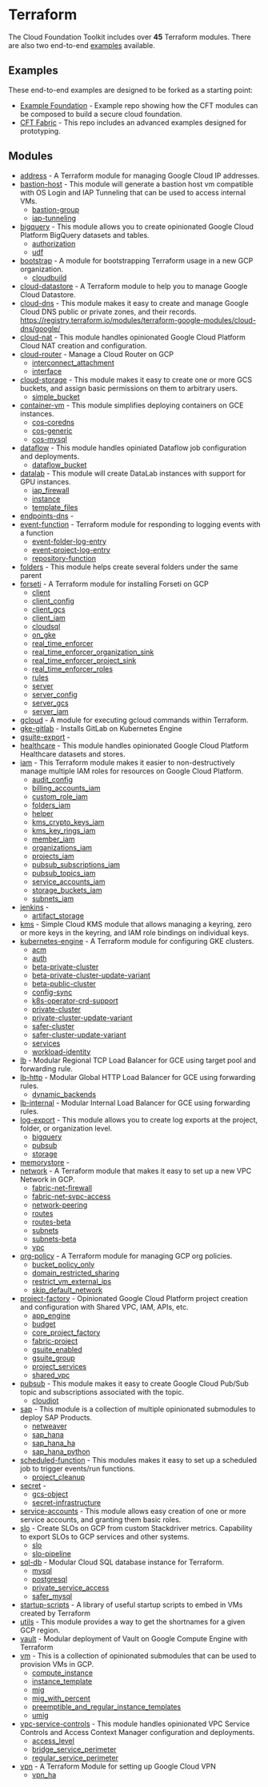 <!--- This file is autogenerated, edit the template in meta/ -->

# Terraform
The Cloud Foundation Toolkit includes over **45** Terraform modules.
There are also two end-to-end [examples](#examples) available.

## Examples
These end-to-end examples are designed to be forked as a starting point:

- [Example Foundation](https://github.com/terraform-google-modules/terraform-example-foundation) - Example repo showing how the CFT modules can be composed to build a secure cloud foundation.
- [CFT Fabric](https://github.com/terraform-google-modules/cloud-foundation-fabric) - This repo includes an advanced examples designed for prototyping.

## Modules
* [address](https://github.com/terraform-google-modules/terraform-google-address) - A Terraform module for managing Google Cloud IP addresses.
* [bastion-host](https://github.com/terraform-google-modules/terraform-google-bastion-host) - This module will generate a bastion host vm compatible with OS Login and IAP Tunneling that can be used to access internal VMs.
  * [bastion-group](https://github.com/terraform-google-modules/terraform-google-bastion-host/tree/master/modules/bastion-group)
  * [iap-tunneling](https://github.com/terraform-google-modules/terraform-google-bastion-host/tree/master/modules/iap-tunneling)
* [bigquery](https://github.com/terraform-google-modules/terraform-google-bigquery) - This module allows you to create opinionated Google Cloud Platform BigQuery datasets and tables.
  * [authorization](https://github.com/terraform-google-modules/terraform-google-bigquery/tree/master/modules/authorization)
  * [udf](https://github.com/terraform-google-modules/terraform-google-bigquery/tree/master/modules/udf)
* [bootstrap](https://github.com/terraform-google-modules/terraform-google-bootstrap) - A module for bootstrapping Terraform usage in a new GCP organization.
  * [cloudbuild](https://github.com/terraform-google-modules/terraform-google-bootstrap/tree/master/modules/cloudbuild)
* [cloud-datastore](https://github.com/terraform-google-modules/terraform-google-cloud-datastore) - A Terraform module to help you to manage Google Cloud Datastore.
* [cloud-dns](https://github.com/terraform-google-modules/terraform-google-cloud-dns) - This module makes it easy to create and manage Google Cloud DNS public or private zones, and their records. https://registry.terraform.io/modules/terraform-google-modules/cloud-dns/google/
* [cloud-nat](https://github.com/terraform-google-modules/terraform-google-cloud-nat) - This module handles opinionated Google Cloud Platform Cloud NAT creation and configuration.
* [cloud-router](https://github.com/terraform-google-modules/terraform-google-cloud-router) - Manage a Cloud Router on GCP
  * [interconnect_attachment](https://github.com/terraform-google-modules/terraform-google-cloud-router/tree/master/modules/interconnect_attachment)
  * [interface](https://github.com/terraform-google-modules/terraform-google-cloud-router/tree/master/modules/interface)
* [cloud-storage](https://github.com/terraform-google-modules/terraform-google-cloud-storage) - This module makes it easy to create one or more GCS buckets, and assign basic permissions on them to arbitrary users.
  * [simple_bucket](https://github.com/terraform-google-modules/terraform-google-cloud-storage/tree/master/modules/simple_bucket)
* [container-vm](https://github.com/terraform-google-modules/terraform-google-container-vm) - This module simplifies deploying containers on GCE instances.
  * [cos-coredns](https://github.com/terraform-google-modules/terraform-google-container-vm/tree/master/modules/cos-coredns)
  * [cos-generic](https://github.com/terraform-google-modules/terraform-google-container-vm/tree/master/modules/cos-generic)
  * [cos-mysql](https://github.com/terraform-google-modules/terraform-google-container-vm/tree/master/modules/cos-mysql)
* [dataflow](https://github.com/terraform-google-modules/terraform-google-dataflow) - This module handles opiniated Dataflow job configuration and deployments.
  * [dataflow_bucket](https://github.com/terraform-google-modules/terraform-google-dataflow/tree/master/modules/dataflow_bucket)
* [datalab](https://github.com/terraform-google-modules/terraform-google-datalab) - This module will create DataLab instances with support for GPU instances. 
  * [iap_firewall](https://github.com/terraform-google-modules/terraform-google-datalab/tree/master/modules/iap_firewall)
  * [instance](https://github.com/terraform-google-modules/terraform-google-datalab/tree/master/modules/instance)
  * [template_files](https://github.com/terraform-google-modules/terraform-google-datalab/tree/master/modules/template_files)
* [endpoints-dns](https://github.com/terraform-google-modules/terraform-google-endpoints-dns) - 
* [event-function](https://github.com/terraform-google-modules/terraform-google-event-function) - Terraform module for responding to logging events with a function
  * [event-folder-log-entry](https://github.com/terraform-google-modules/terraform-google-event-function/tree/master/modules/event-folder-log-entry)
  * [event-project-log-entry](https://github.com/terraform-google-modules/terraform-google-event-function/tree/master/modules/event-project-log-entry)
  * [repository-function](https://github.com/terraform-google-modules/terraform-google-event-function/tree/master/modules/repository-function)
* [folders](https://github.com/terraform-google-modules/terraform-google-folders) - This module helps create several folders under the same parent
* [forseti](https://github.com/terraform-google-modules/terraform-google-forseti) - A Terraform module for installing Forseti on GCP
  * [client](https://github.com/terraform-google-modules/terraform-google-forseti/tree/master/modules/client)
  * [client_config](https://github.com/terraform-google-modules/terraform-google-forseti/tree/master/modules/client_config)
  * [client_gcs](https://github.com/terraform-google-modules/terraform-google-forseti/tree/master/modules/client_gcs)
  * [client_iam](https://github.com/terraform-google-modules/terraform-google-forseti/tree/master/modules/client_iam)
  * [cloudsql](https://github.com/terraform-google-modules/terraform-google-forseti/tree/master/modules/cloudsql)
  * [on_gke](https://github.com/terraform-google-modules/terraform-google-forseti/tree/master/modules/on_gke)
  * [real_time_enforcer](https://github.com/terraform-google-modules/terraform-google-forseti/tree/master/modules/real_time_enforcer)
  * [real_time_enforcer_organization_sink](https://github.com/terraform-google-modules/terraform-google-forseti/tree/master/modules/real_time_enforcer_organization_sink)
  * [real_time_enforcer_project_sink](https://github.com/terraform-google-modules/terraform-google-forseti/tree/master/modules/real_time_enforcer_project_sink)
  * [real_time_enforcer_roles](https://github.com/terraform-google-modules/terraform-google-forseti/tree/master/modules/real_time_enforcer_roles)
  * [rules](https://github.com/terraform-google-modules/terraform-google-forseti/tree/master/modules/rules)
  * [server](https://github.com/terraform-google-modules/terraform-google-forseti/tree/master/modules/server)
  * [server_config](https://github.com/terraform-google-modules/terraform-google-forseti/tree/master/modules/server_config)
  * [server_gcs](https://github.com/terraform-google-modules/terraform-google-forseti/tree/master/modules/server_gcs)
  * [server_iam](https://github.com/terraform-google-modules/terraform-google-forseti/tree/master/modules/server_iam)
* [gcloud](https://github.com/terraform-google-modules/terraform-google-gcloud) - A module for executing gcloud commands within Terraform.
* [gke-gitlab](https://github.com/terraform-google-modules/terraform-google-gke-gitlab) - Installs GitLab on Kubernetes Engine
* [gsuite-export](https://github.com/terraform-google-modules/terraform-google-gsuite-export) - 
* [healthcare](https://github.com/terraform-google-modules/terraform-google-healthcare) - This module handles opinionated Google Cloud Platform Healthcare datasets and stores.
* [iam](https://github.com/terraform-google-modules/terraform-google-iam) - This Terraform module makes it easier to non-destructively manage multiple IAM roles for resources on Google Cloud Platform.
  * [audit_config](https://github.com/terraform-google-modules/terraform-google-iam/tree/master/modules/audit_config)
  * [billing_accounts_iam](https://github.com/terraform-google-modules/terraform-google-iam/tree/master/modules/billing_accounts_iam)
  * [custom_role_iam](https://github.com/terraform-google-modules/terraform-google-iam/tree/master/modules/custom_role_iam)
  * [folders_iam](https://github.com/terraform-google-modules/terraform-google-iam/tree/master/modules/folders_iam)
  * [helper](https://github.com/terraform-google-modules/terraform-google-iam/tree/master/modules/helper)
  * [kms_crypto_keys_iam](https://github.com/terraform-google-modules/terraform-google-iam/tree/master/modules/kms_crypto_keys_iam)
  * [kms_key_rings_iam](https://github.com/terraform-google-modules/terraform-google-iam/tree/master/modules/kms_key_rings_iam)
  * [member_iam](https://github.com/terraform-google-modules/terraform-google-iam/tree/master/modules/member_iam)
  * [organizations_iam](https://github.com/terraform-google-modules/terraform-google-iam/tree/master/modules/organizations_iam)
  * [projects_iam](https://github.com/terraform-google-modules/terraform-google-iam/tree/master/modules/projects_iam)
  * [pubsub_subscriptions_iam](https://github.com/terraform-google-modules/terraform-google-iam/tree/master/modules/pubsub_subscriptions_iam)
  * [pubsub_topics_iam](https://github.com/terraform-google-modules/terraform-google-iam/tree/master/modules/pubsub_topics_iam)
  * [service_accounts_iam](https://github.com/terraform-google-modules/terraform-google-iam/tree/master/modules/service_accounts_iam)
  * [storage_buckets_iam](https://github.com/terraform-google-modules/terraform-google-iam/tree/master/modules/storage_buckets_iam)
  * [subnets_iam](https://github.com/terraform-google-modules/terraform-google-iam/tree/master/modules/subnets_iam)
* [jenkins](https://github.com/terraform-google-modules/terraform-google-jenkins) - 
  * [artifact_storage](https://github.com/terraform-google-modules/terraform-google-jenkins/tree/master/modules/artifact_storage)
* [kms](https://github.com/terraform-google-modules/terraform-google-kms) - Simple Cloud KMS module that allows managing a keyring, zero or more keys in the keyring, and IAM role bindings on individual keys.
* [kubernetes-engine](https://github.com/terraform-google-modules/terraform-google-kubernetes-engine) - A Terraform module for configuring GKE clusters.
  * [acm](https://github.com/terraform-google-modules/terraform-google-kubernetes-engine/tree/master/modules/acm)
  * [auth](https://github.com/terraform-google-modules/terraform-google-kubernetes-engine/tree/master/modules/auth)
  * [beta-private-cluster](https://github.com/terraform-google-modules/terraform-google-kubernetes-engine/tree/master/modules/beta-private-cluster)
  * [beta-private-cluster-update-variant](https://github.com/terraform-google-modules/terraform-google-kubernetes-engine/tree/master/modules/beta-private-cluster-update-variant)
  * [beta-public-cluster](https://github.com/terraform-google-modules/terraform-google-kubernetes-engine/tree/master/modules/beta-public-cluster)
  * [config-sync](https://github.com/terraform-google-modules/terraform-google-kubernetes-engine/tree/master/modules/config-sync)
  * [k8s-operator-crd-support](https://github.com/terraform-google-modules/terraform-google-kubernetes-engine/tree/master/modules/k8s-operator-crd-support)
  * [private-cluster](https://github.com/terraform-google-modules/terraform-google-kubernetes-engine/tree/master/modules/private-cluster)
  * [private-cluster-update-variant](https://github.com/terraform-google-modules/terraform-google-kubernetes-engine/tree/master/modules/private-cluster-update-variant)
  * [safer-cluster](https://github.com/terraform-google-modules/terraform-google-kubernetes-engine/tree/master/modules/safer-cluster)
  * [safer-cluster-update-variant](https://github.com/terraform-google-modules/terraform-google-kubernetes-engine/tree/master/modules/safer-cluster-update-variant)
  * [services](https://github.com/terraform-google-modules/terraform-google-kubernetes-engine/tree/master/modules/services)
  * [workload-identity](https://github.com/terraform-google-modules/terraform-google-kubernetes-engine/tree/master/modules/workload-identity)
* [lb](https://github.com/GoogleCloudPlatform/terraform-google-lb) - Modular Regional TCP Load Balancer for GCE using target pool and forwarding rule.
* [lb-http](https://github.com/GoogleCloudPlatform/terraform-google-lb-http) - Modular Global HTTP Load Balancer for GCE using forwarding rules.
  * [dynamic_backends](https://github.com/GoogleCloudPlatform/terraform-google-lb-http/tree/master/modules/dynamic_backends)
* [lb-internal](https://github.com/GoogleCloudPlatform/terraform-google-lb-internal) - Modular Internal Load Balancer for GCE using forwarding rules.
* [log-export](https://github.com/terraform-google-modules/terraform-google-log-export) - This module allows you to create log exports at the project, folder, or organization level.
  * [bigquery](https://github.com/terraform-google-modules/terraform-google-log-export/tree/master/modules/bigquery)
  * [pubsub](https://github.com/terraform-google-modules/terraform-google-log-export/tree/master/modules/pubsub)
  * [storage](https://github.com/terraform-google-modules/terraform-google-log-export/tree/master/modules/storage)
* [memorystore](https://github.com/terraform-google-modules/terraform-google-memorystore) - 
* [network](https://github.com/terraform-google-modules/terraform-google-network) - A Terraform module that makes it easy to set up a new VPC Network in GCP.
  * [fabric-net-firewall](https://github.com/terraform-google-modules/terraform-google-network/tree/master/modules/fabric-net-firewall)
  * [fabric-net-svpc-access](https://github.com/terraform-google-modules/terraform-google-network/tree/master/modules/fabric-net-svpc-access)
  * [network-peering](https://github.com/terraform-google-modules/terraform-google-network/tree/master/modules/network-peering)
  * [routes](https://github.com/terraform-google-modules/terraform-google-network/tree/master/modules/routes)
  * [routes-beta](https://github.com/terraform-google-modules/terraform-google-network/tree/master/modules/routes-beta)
  * [subnets](https://github.com/terraform-google-modules/terraform-google-network/tree/master/modules/subnets)
  * [subnets-beta](https://github.com/terraform-google-modules/terraform-google-network/tree/master/modules/subnets-beta)
  * [vpc](https://github.com/terraform-google-modules/terraform-google-network/tree/master/modules/vpc)
* [org-policy](https://github.com/terraform-google-modules/terraform-google-org-policy) - A Terraform module for managing GCP org policies.
  * [bucket_policy_only](https://github.com/terraform-google-modules/terraform-google-org-policy/tree/master/modules/bucket_policy_only)
  * [domain_restricted_sharing](https://github.com/terraform-google-modules/terraform-google-org-policy/tree/master/modules/domain_restricted_sharing)
  * [restrict_vm_external_ips](https://github.com/terraform-google-modules/terraform-google-org-policy/tree/master/modules/restrict_vm_external_ips)
  * [skip_default_network](https://github.com/terraform-google-modules/terraform-google-org-policy/tree/master/modules/skip_default_network)
* [project-factory](https://github.com/terraform-google-modules/terraform-google-project-factory) - Opinionated Google Cloud Platform project creation and configuration with Shared VPC, IAM, APIs, etc.
  * [app_engine](https://github.com/terraform-google-modules/terraform-google-project-factory/tree/master/modules/app_engine)
  * [budget](https://github.com/terraform-google-modules/terraform-google-project-factory/tree/master/modules/budget)
  * [core_project_factory](https://github.com/terraform-google-modules/terraform-google-project-factory/tree/master/modules/core_project_factory)
  * [fabric-project](https://github.com/terraform-google-modules/terraform-google-project-factory/tree/master/modules/fabric-project)
  * [gsuite_enabled](https://github.com/terraform-google-modules/terraform-google-project-factory/tree/master/modules/gsuite_enabled)
  * [gsuite_group](https://github.com/terraform-google-modules/terraform-google-project-factory/tree/master/modules/gsuite_group)
  * [project_services](https://github.com/terraform-google-modules/terraform-google-project-factory/tree/master/modules/project_services)
  * [shared_vpc](https://github.com/terraform-google-modules/terraform-google-project-factory/tree/master/modules/shared_vpc)
* [pubsub](https://github.com/terraform-google-modules/terraform-google-pubsub) - This module makes it easy to create Google Cloud Pub/Sub topic and subscriptions associated with the topic.
  * [cloudiot](https://github.com/terraform-google-modules/terraform-google-pubsub/tree/master/modules/cloudiot)
* [sap](https://github.com/terraform-google-modules/terraform-google-sap) - This module is a collection of multiple opinionated submodules to deploy SAP Products.
  * [netweaver](https://github.com/terraform-google-modules/terraform-google-sap/tree/master/modules/netweaver)
  * [sap_hana](https://github.com/terraform-google-modules/terraform-google-sap/tree/master/modules/sap_hana)
  * [sap_hana_ha](https://github.com/terraform-google-modules/terraform-google-sap/tree/master/modules/sap_hana_ha)
  * [sap_hana_python](https://github.com/terraform-google-modules/terraform-google-sap/tree/master/modules/sap_hana/sap_hana_python)
* [scheduled-function](https://github.com/terraform-google-modules/terraform-google-scheduled-function) - This modules makes it easy to set up a scheduled job to trigger events/run functions.
  * [project_cleanup](https://github.com/terraform-google-modules/terraform-google-scheduled-function/tree/master/modules/project_cleanup)
* [secret](https://github.com/terraform-google-modules/terraform-google-secret) - 
  * [gcs-object](https://github.com/terraform-google-modules/terraform-google-secret/tree/master/modules/gcs-object)
  * [secret-infrastructure](https://github.com/terraform-google-modules/terraform-google-secret/tree/master/modules/secret-infrastructure)
* [service-accounts](https://github.com/terraform-google-modules/terraform-google-service-accounts) - This module allows easy creation of one or more service accounts, and granting them basic roles.
* [slo](https://github.com/terraform-google-modules/terraform-google-slo) - Create SLOs on GCP from custom Stackdriver metrics. Capability to export SLOs to GCP services and other systems.
  * [slo](https://github.com/terraform-google-modules/terraform-google-slo/tree/master/modules/slo)
  * [slo-pipeline](https://github.com/terraform-google-modules/terraform-google-slo/tree/master/modules/slo-pipeline)
* [sql-db](https://github.com/GoogleCloudPlatform/terraform-google-sql-db) - Modular Cloud SQL database instance for Terraform.
  * [mysql](https://github.com/GoogleCloudPlatform/terraform-google-sql-db/tree/master/modules/mysql)
  * [postgresql](https://github.com/GoogleCloudPlatform/terraform-google-sql-db/tree/master/modules/postgresql)
  * [private_service_access](https://github.com/GoogleCloudPlatform/terraform-google-sql-db/tree/master/modules/private_service_access)
  * [safer_mysql](https://github.com/GoogleCloudPlatform/terraform-google-sql-db/tree/master/modules/safer_mysql)
* [startup-scripts](https://github.com/terraform-google-modules/terraform-google-startup-scripts) - A library of useful startup scripts to embed in VMs created by Terraform
* [utils](https://github.com/terraform-google-modules/terraform-google-utils) - This module provides a way to get the shortnames for a given GCP region.
* [vault](https://github.com/terraform-google-modules/terraform-google-vault) - Modular deployment of Vault on Google Compute Engine with Terraform
* [vm](https://github.com/terraform-google-modules/terraform-google-vm) - This is a collection of opinionated submodules that can be used to provision VMs in GCP.
  * [compute_instance](https://github.com/terraform-google-modules/terraform-google-vm/tree/master/modules/compute_instance)
  * [instance_template](https://github.com/terraform-google-modules/terraform-google-vm/tree/master/modules/instance_template)
  * [mig](https://github.com/terraform-google-modules/terraform-google-vm/tree/master/modules/mig)
  * [mig_with_percent](https://github.com/terraform-google-modules/terraform-google-vm/tree/master/modules/mig_with_percent)
  * [preemptible_and_regular_instance_templates](https://github.com/terraform-google-modules/terraform-google-vm/tree/master/modules/preemptible_and_regular_instance_templates)
  * [umig](https://github.com/terraform-google-modules/terraform-google-vm/tree/master/modules/umig)
* [vpc-service-controls](https://github.com/terraform-google-modules/terraform-google-vpc-service-controls) - This module handles opinionated VPC Service Controls and Access Context Manager configuration and deployments.
  * [access_level](https://github.com/terraform-google-modules/terraform-google-vpc-service-controls/tree/master/modules/access_level)
  * [bridge_service_perimeter](https://github.com/terraform-google-modules/terraform-google-vpc-service-controls/tree/master/modules/bridge_service_perimeter)
  * [regular_service_perimeter](https://github.com/terraform-google-modules/terraform-google-vpc-service-controls/tree/master/modules/regular_service_perimeter)
* [vpn](https://github.com/terraform-google-modules/terraform-google-vpn) - A Terraform Module for setting up Google Cloud VPN
  * [vpn_ha](https://github.com/terraform-google-modules/terraform-google-vpn/tree/master/modules/vpn_ha)